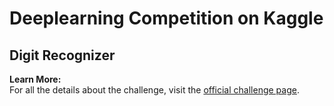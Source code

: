 # Deeplearning Competition on Kaggle

## Digit Recognizer

**Learn More:**  
For all the details about the challenge, visit the [official challenge page]((https://www.kaggle.com/competitions/digit-recognizer)).

